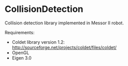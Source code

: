 # CollisionDetection
Collision detection library implemented in Messor II robot.

Requirements:
- Coldet library version 1.2: http://sourceforge.net/projects/coldet/files/coldet/
- OpenGL 
- Eigen 3.0
